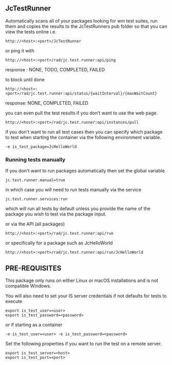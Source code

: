 ## JcTestRunner

Automatically scans all of your packages looking for wm test suites, run them and copies the results to the JcTestRunners pub folder so that you can view the tests online i.e.

```
http://<host>:<port>/JcTestRunner
```

or ping it with
```
http://<host>:<port>/rad/jc.test.runner:api/ping
```

response : NONE, TODO, COMPLETED, FAILED

to block until done
```
http://<host>:<port>/rad/jc.test.runner:api/status/{waitInterval}/{maxWaitCount}
```

response: NONE, COMPLETED, FAILED

you can even pull the test results if you don’t want to use the web page.
```
http://<host>:<port>/rad/jc.test.runner:api/instances/pull 
```

if you don't want to run all test cases then you can specify which package to test when starting the container via the following environment variable.

```
-e is_test_package=JcHelloWorld
```

### Running tests manually

If you don't want to run packages automatically then set the global variable

```
jc.test.runner.manual=true
```

in which case you will need to run tests manually via the service

```
jc.test.runner.services:run
```

which will run all tests by default unless you provide the name of the package you wish to test
via the package input.

or via the API (all packages)

```
http://<host>:<port>/rad/jc.test.runner:api/run
```

or specifically for a package such as JcHelloWorld
```
http://<host>:<port>/rad/jc.test.runner:api/run/JcHelloWorld
```

## PRE-REQUISITES

This package only runs on either Linux or macOS installations and is not compatible Windows.

You will also need to set your IS server credentials if not defaults for tests to execute
```
export is_test_user=<user>
export is_test_password=<password>
```

or if starting as a container
```
-e is_test_user=<user> -e is_test_password=<password>
```


Set the following properties if you want to run the test on a remote server.
```
export is_test_server=<host>
export is_test_port=<port>
```